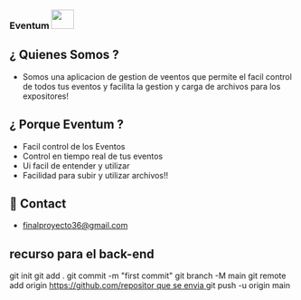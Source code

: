 ### Eventum <img src="https://i.postimg.cc/9MKkZ1SF/Whats-App-Image-2025-04-10-at-21-24-33-cc7c0afc-removebg-preview.webp" width="40px" height="34px" />

## ¿ Quienes Somos ?
- Somos una aplicacion de gestion de veentos que permite el facil control de todos tus eventos y facilita la gestion y carga de archivos para los expositores!

## ¿ Porque Eventum ?
- Facil control de los Eventos
- Control en tiempo real de tus eventos
- Ui facil de entender y utilizar
- Facilidad para subir y utilizar archivos!!

## 📧 Contact

- finalproyecto36@gmail.com

## recurso para el back-end
git init 
git add .
git commit -m "first commit" 
git branch -M main 
git remote 
add origin [https://github.com/repositor que se envia ](https://github.com/ProyectofinalUnsta/back-end)
git push -u origin main 